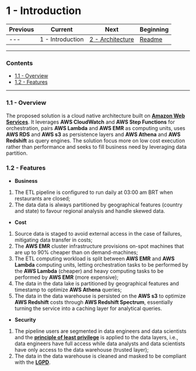 # 1 - Introduction

| Previous | Current          | Next                                  | Beginning              |
| -------- | ---------------- | ------------------------------------- | ---------------------- |
| ---      | 1 - Introduction | [2 - Architecture](2-Architecture.md) | [Readme](../README.md) |

---

### Contents

- [1.1 - Overview](#11---overview)
- [1.2 - Features](#12---features)

---

### <a></a>1.1 - Overview

The proposed solution is a cloud native architecture built on **[Amazon Web Services](https://aws.amazon.com/pt/)**. It 
leverages **AWS CloudWatch** and **AWS Step Functions** for orchestration, pairs **AWS Lambda** and **AWS EMR** as 
computing units, uses **AWS RDS** and **AWS s3** as persistence layers and **AWS Athena** and **AWS Redshift** as query
engines. The solution focus more on low cost execution rather than performance and seeks to fill business need by 
leveraging data partition.

### <a></a>1.2 - Features

- **Business**

1. The ETL pipeline is configured to run daily at 03:00 am BRT when restaurants are closed;
2. The data data is always partitioned by geographical features (country and state) to favour regional analysis and 
handle skewed data.

- **Cost**

1. Source data is staged to avoid external access in the case of failures, mitigating data transfer in costs;
2. The **AWS EMR** cluster infrastructure provisions on-spot machines that are up to 90% cheaper than on demand-machines;
3. The ETL computing workload is split between **AWS EMR** and **AWS Lambda** computing units, letting orchestration 
tasks to be performed by the **AWS Lambda** (cheaper) and heavy computing tasks to be performed by **AWS EMR** (more expensive);
4. The data in the data lake is partitioned by geographical features and timestamp to optimize **AWS Athena** queries;
5. The data in the data warehouse is persisted on the **AWS s3** to optimize **AWS Redshift** costs through **AWS Redshift Spectrum**,
essentially turning the service into a caching layer for analytical queries.

- **Security**

1. The pipeline users are segmented in data engineers and data scientists and the **[principle of least privilege](https://en.wikipedia.org/wiki/Principle_of_least_privilege)** 
is applied to the data layers, i.e., data engineers have full access while data analysts and data scientists have only 
access to the data warehouse (trusted layer);
2. The data in the data warehouse is cleaned and masked to be compliant with the **[LGPD](https://pt.wikipedia.org/wiki/Lei_Geral_de_Prote%C3%A7%C3%A3o_de_Dados_Pessoais)**.

